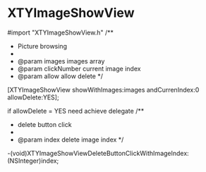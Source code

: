 # XTYImageShowView

#import "XTYImageShowView.h"
/**
 *  Picture browsing
 *
 *  @param images      images array
 *  @param clickNumber current image index
 *  @param allow allow delete
 */



 [XTYImageShowView showWithImages:images andCurrenIndex:0 allowDelete:YES];
 
 if allowDelete = YES  need achieve delegate
 /**
 *  delete button click
 *
 *  @param index delete image index
 */


-(void)XTYImageShowViewDeleteButtonClickWithImageIndex:(NSInteger)index;
